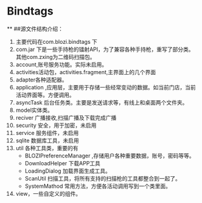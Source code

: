 # Bindtags
**
##源文件结构介绍：
1. 主要代码在com.blozi.bindtags 下
2. com.jar 下是一些手持枪的镭射API，为了兼容各种手持枪，重写了部分类。其他com.zxing为二维码扫描包。
3. account,账号服务功能。实际未启用。
4. activities活动包，activities.fragment,主界面上的几个界面
5. adapter各种适配器。
6. application ,应用层，主要用于存储一些经常变动的数据。如当前门店，当前活动界面等。方便调用。
7. asyncTask 后台任务类。主要是发送请求等，有线上和桌面两个文件夹。
8. model实体类。
9. reciver 广播接收,扫描广播及下载完成广播
10. security 安全，用于加密，未启用
11. service 服务组件，未启用
12. sqlite 数据库工具，未启用
13. util 各种工具类，重要的有
	* BLOZIPreferenceManager ,存储用户各种重要数据，账号，密码等等。
	* DownloadHelper 下载APP工具
	* LoadingDialog 加载界面生成工具。
	* ScanUtil 扫描工具，将所有支持的扫描枪的工具都整合到一起了。
	* SystemMathod 常用方法，方便各活动调用写到一个类里面。
14. view，一些自定义的组件。
